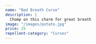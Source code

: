 ```yaml
---
name: "Bad Breath Curse"
description: |
  Chomp on this charm for great breath
image: "/images/potato.jpg"
price: 25
repellent-category: "Curses"
---
```


